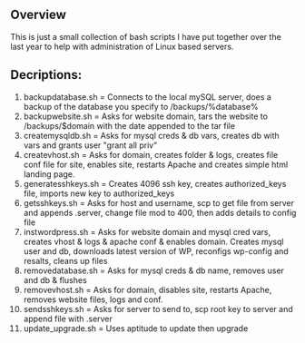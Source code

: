 <h2> Overview </h2>

This is just a small collection of bash scripts I have put together over the last year to help with administration
of Linux based servers.

<h2> Decriptions: </h2>

1. backupdatabase.sh = Connects to the local mySQL server, does a backup of the database you specify to /backups/%database%
2. backupwebsite.sh = Asks for website domain, tars the website to /backups/$domain with the date appended to the tar file
3. createmysqldb.sh = Asks for mysql creds & db vars, creates db with vars and grants user "grant all priv"
4. createvhost.sh = Asks for domain, creates folder & logs, creates file conf file for site, enables site, restarts Apache
and creates simple html landing page.
5. generatesshkeys.sh = Creates 4096 ssh key, creates authorized_keys file, imports new key to authorized_keys
6. getsshkeys.sh = Asks for host and username, scp to get file from server and appends .server, change file mod to 400, then
adds details to config file
7. instwordpress.sh = Asks for website domain and mysql cred vars, creates vhost & logs & apache conf & enables domain.
Creates mysql user and db, downloads latest version of WP, reconfigs wp-config and resalts, cleans up files
8. removedatabase.sh = Asks for mysql creds & db name, removes user and db & flushes
9. removevhost.sh = Asks for domain, disables site, restarts Apache, removes website files, logs and conf.
10. sendsshkeys.sh = Asks for server to send to, scp root key to server and append file with .server
11. update_upgrade.sh = Uses aptitude to update then upgrade

